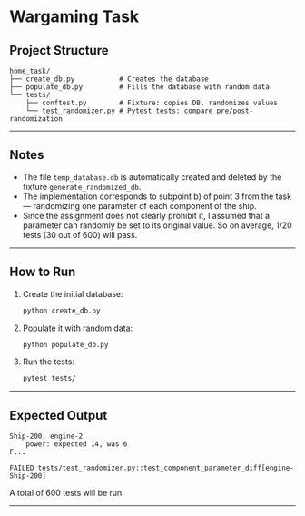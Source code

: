 # Wargaming Task

## Project Structure

```
home_task/
├── create_db.py           # Creates the database
├── populate_db.py         # Fills the database with random data
└── tests/
    ├── conftest.py        # Fixture: copies DB, randomizes values
    └── test_randomizer.py # Pytest tests: compare pre/post-randomization
```

---

## Notes

- The file `temp_database.db` is automatically created and deleted by the fixture `generate_randomized_db`.
- The implementation corresponds to subpoint b) of point 3 from the task — randomizing one parameter of each component of the ship.
- Since the assignment does not clearly prohibit it, I assumed that a parameter can randomly be set to its original value. So on average, 1/20 tests (30 out of 600) will pass.

---

## How to Run

1. Create the initial database:
   ```bash
   python create_db.py
   ```

2. Populate it with random data:
   ```bash
   python populate_db.py
   ```

3. Run the tests:
   ```bash
   pytest tests/
   ```

---

## Expected Output

```
Ship-200, engine-2
    power: expected 14, was 6
F...

FAILED tests/test_randomizer.py::test_component_parameter_diff[engine-Ship-200]
```

A total of 600 tests will be run.

---

